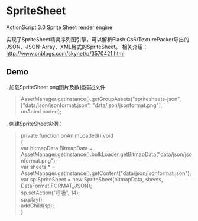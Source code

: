 SpriteSheet
===========

ActionScript 3.0 Sprite Sheet render engine

实现了SpriteSheet精灵序列图引擎，可以解析Flash Cs6/TexturePacker导出的JSON、JSON-Array、XML格式的SpriteSheet。
相关介绍：http://www.cnblogs.com/skynet/p/3570421.html

Demo
-----------
. 加载SpriteSheet png图片及数据描述文件

>AssetManager.getInstance().getGroupAssets("spritesheets-json", ["data/json/jsonformat.json", "data/json/jsonformat.png"], onAnimLoaded);

. 创建SpriteSheet实例：

>private function onAnimLoaded():void  
{  
	var bitmapData:BitmapData = AssetManager.getInstance().bulkLoader.getBitmapData("data/json/jsonformat.png");  
	var sheets:* = AssetManager.getInstance().getContent("data/json/jsonformat.json");  
	var sp:SpriteSheet = new SpriteSheet(bitmapData, sheets, DataFormat.FORMAT_JSON);  
	sp.setAction("呼吸", 14);  
	sp.play();  
	addChild(sp);  
}

